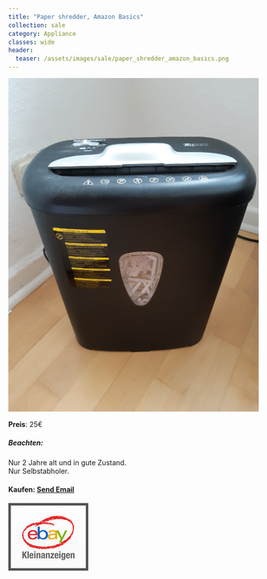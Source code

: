 ```yaml
---
title: "Paper shredder, Amazon Basics"
collection: sale
category: Appliance
classes: wide
header: 
  teaser: /assets/images/sale/paper_shredder_amazon_basics.png
---
```




<a href="">
  <img src="/assets/images/sale/paper_shredder_amazon_basics.png" alt="Paper shredder, Amazon Basics">
</a>

**Preis**: 25€

##### Beachten:
Nur 2 Jahre alt und in gute Zustand.<br>Nur Selbstabholer.

#### Kaufen: <a href = "mailto:digitaldasler@gmail.com?subject=Paper shredder, Amazon Basics">Send Email</a>

<a href="">
  <img src="/assets/images/ebay.png" alt="Ebay Kleinanzeigen" style="border: 5px solid #555">
</a>

